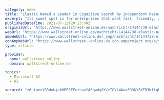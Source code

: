 ```yaml
---
category: news
title: "Elastic Named a Leader in Cognitive Search by Independent Research Firm"
excerpt: "Its sweet spot is for enterprises that want fast, friendly, and affordable cognitive search based on ... Goldman Sachs, Microsoft, The Mayo Clinic, NASA, The New York Times, Wikipedia, and Verizon ..."
publishedDateTime: 2021-07-12T20:23:00Z
originalUrl: "https://www.wallstreet-online.de/nachricht/14144738-elastic-named-a-leader-cognitive-search-by-independent-research-firm"
webUrl: "https://www.wallstreet-online.de/nachricht/14144738-elastic-named-a-leader-cognitive-search-by-independent-research-firm"
ampWebUrl: "https://www.wallstreet-online.de/_amp/nachricht/14144738-elastic-named-a-leader-cognitive-search-by-independent-research-firm"
cdnAmpWebUrl: "https://www-wallstreet--online-de.cdn.ampproject.org/c/s/www.wallstreet-online.de/_amp/nachricht/14144738-elastic-named-a-leader-cognitive-search-by-independent-research-firm"
type: article

provider:
  name: wallstreet online
  domain: wallstreet-online.de

topics:
  - Microsoft AI
  - AI

secured: "z6utaneYBBdoNjehHPP8FFezLwoY4Sqwdq8XVeTGVi4Aux3D3KY5KTB3KItgMl5128dfNN0SZq4dLWE4TUh7o74EExQ/m9F1qQ9oQ57VpL6bKKi2Tk8MXJow8ZBb+duyefD+dmpwD+5k2e06YrxyBYx7mRDbRkGmwiU18wpa27Bd4BcK1S2wc5z1aX08ItvEDYRCXWp1RgKR62E6/JhKNFcLX09/BuUhLnDrsFThwx2Xdu8Kf7P9QGUnW+NNnhFlGHNNzzXo7HU6ZItGK0SvYs4vfAClJAjMAIQJmSxoqnQCJiClKHbXC6IDi+Is90eYT269lghNTBvKy/mKY+clAv5jeKzNMREqOKHqCfV7RnI=;1RCiDrtBguYYylaL+PqVwQ=="
---
```


